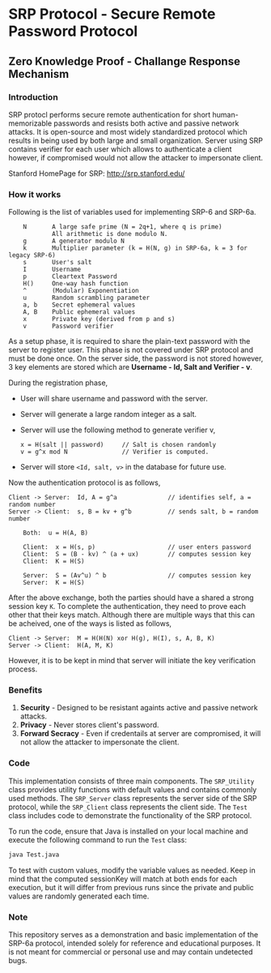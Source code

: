 # SRP Protocol - Secure Remote Password Protocol

## Zero Knowledge Proof - Challange Response Mechanism

### Introduction

SRP protocl performs secure remote authentication for short human-memorizable passwords and resists both active and passive network attacks. It is open-source and most widely standardized protocol which results in being used by both large and small organization. Server using SRP contains verifier for each user which allows to authenticate a client however, if compromised would not allow the attacker to impersonate client.

Stanford HomePage for SRP: <http://srp.stanford.edu/>

### How it works

Following is the list of variables used for implementing SRP-6 and SRP-6a.

```text
    N       A large safe prime (N = 2q+1, where q is prime)
            All arithmetic is done modulo N.
    g       A generator modulo N
    k       Multiplier parameter (k = H(N, g) in SRP-6a, k = 3 for legacy SRP-6)
    s       User's salt
    I       Username
    p       Cleartext Password
    H()     One-way hash function
    ^       (Modular) Exponentiation
    u       Random scrambling parameter
    a, b    Secret ephemeral values
    A, B    Public ephemeral values
    x       Private key (derived from p and s)
    v       Password verifier
```

As a setup phase, it is required to share the plain-text password with the server to register user. This phase is not covered under SRP protocol and must be done once. On the server side, the password is not stored however, 3 key elements are stored which are **Username - Id, Salt and Verifier - v**.

During the registration phase,

- User will share username and password with the server.
- Server will generate a large random integer as a salt.
- Server will use the following method to generate verifier v,

  ```text
  x = H(salt || password)     // Salt is chosen randomly
  v = g^x mod N               // Verifier is computed.
  ```

- Server will store `<Id, salt, v>` in the database for future use.

Now the authentication protocol is as follows,

```text
Client -> Server:  Id, A = g^a              // identifies self, a = random number
Server -> Client:  s, B = kv + g^b          // sends salt, b = random number

    Both:  u = H(A, B)

    Client:  x = H(s, p)                    // user enters password
    Client:  S = (B - kv) ^ (a + ux)        // computes session key
    Client:  K = H(S)

    Server:  S = (Av^u) ^ b                 // computes session key
    Server:  K = H(S)
```

After the above exchange, both the parties should have a shared a strong session key `K`. To complete the authentication, they need to prove each other that their keys match. Although there are multiple ways that this can be acheived, one of the ways is listed as follows,

```text
Client -> Server:  M = H(H(N) xor H(g), H(I), s, A, B, K)
Server -> Client:  H(A, M, K)
```

However, it is to be kept in mind that server will initiate the key verification process.

### Benefits

1. **Security** - Designed to be resistant againts active and passive network attacks.
2. **Privacy** - Never stores client's password.
3. **Forward Secracy** - Even if credentails at server are compromised, it will not allow the attacker to impersonate the client.

### Code

This implementation consists of three main components. The `SRP_Utility` class provides utility functions with default values and contains commonly used methods. The `SRP_Server` class represents the server side of the SRP protocol, while the `SRP_Client` class represents the client side. The `Test` class includes code to demonstrate the functionality of the SRP protocol.

To run the code, ensure that Java is installed on your local machine and execute the following command to run the `Test` class:

```bash
java Test.java
```

To test with custom values, modify the variable values as needed. Keep in mind that the computed sessionKey will match at both ends for each execution, but it will differ from previous runs since the private and public values are randomly generated each time.

### Note

This repository serves as a demonstration and basic implementation of the SRP-6a protocol, intended solely for reference and educational purposes. It is not meant for commercial or personal use and may contain undetected bugs.
